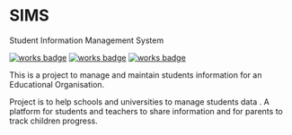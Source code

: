 # SIMS
Student Information Management System

[![works badge](https://img.shields.io/hhvm/symfony/symfony.svg?maxAge=2592000)](https://github.com/akhildabral/SIMS)
[![works badge](https://img.shields.io/requires/github/celery/celery.svg?maxAge=2592000)](https://github.com/akhildabral/SIMS)
[![works badge](https://img.shields.io/pypi/status/Django.svg?maxAge=2592000)](https://github.com/akhildabral/SIMS)



This is a project to manage and maintain students information for an Educational Organisation.

Project is to help schools and universities to manage students data . A platform for students and teachers to share information and for parents to track children progress.
